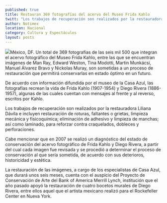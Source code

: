 ```yaml
---
published: true
title: Restauran 369 fotografías del acervo del Museo Frida Kahlo
twitt: "Los trabajos de recuperación son realizados por la restauradora Liliana Dávila e incluyen restauración de roturas, faltantes o grietas, limpieza mecánica y fisicoquímica; eliminación de adhesivo y limpieza de manchas; así como laminado."
author: Notimex
location: Nacional
category: Cultura y Espectáculos
layout: posts
---
```


![](http://i.imgur.com/ZcwzFmgm.jpg)México, DF. Un total de 369 fotografías de las seis mil 500 que integran el acervo fotográfico del Museo Frida Kahlo, entre las que se encuentran imágenes de Man Ray, Edward Weston, Tina Modotti, Martin Munkácsi, Manuel Álvarez Bravo y Nickolas Muray, son sometidas a un proceso de restauración que permitirá conservarlas en estado óptimo en un futuro.

De acuerdo con información difundida por el museo de la Casa Azul, las fotografías recrean la vida de Frida Kahlo (1907-1954) y Diego Rivera (1886-1957), algunas de las cuales cuentan con mensajes al frente y al reverso, escritos por Kahlo.

Los trabajos de recuperación son realizados por la restauradora Liliana Dávila e incluyen restauración de roturas, faltantes o grietas, limpieza mecánica y fisicoquímica; eliminación de adhesivo y limpieza de manchas; así como laminado, para reforzar contra craquelados, dobleces y perforaciones.

Cabe mencionar que en 2007 se realizó un diagnóstico del estado de conservación del acervo fotográfico de Frida Kahlo y Diego Rivera, a partir del cual cada imagen fue revisada y se procedió a determinar el proceso de conservación al que sería sometida, de acuerdo con sus deterioros, historicidad y estética.

La restauración de las imágenes, a cargo de los especialistas de Casa Azul, que durará unos seis meses, cuenta con el auspicio del Proyecto de Conservación de Arte del Bank of America Merrill Lynch, institución que el año pasado apoyó la restauración de cuatro bocetos murales de Diego Rivera, entre ellos aquel que el artista mexicano realizó para el Rockefeller Center en Nueva York.
